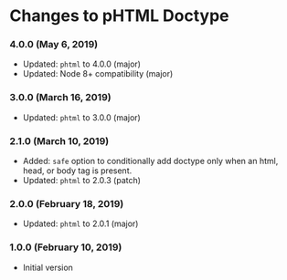 # Changes to pHTML Doctype

### 4.0.0 (May 6, 2019)

- Updated: `phtml` to 4.0.0 (major)
- Updated: Node 8+ compatibility (major)

### 3.0.0 (March 16, 2019)

- Updated: `phtml` to 3.0.0 (major)

### 2.1.0 (March 10, 2019)

- Added: `safe` option to conditionally add doctype only when an html, head, or
  body tag is present.
- Updated: `phtml` to 2.0.3 (patch)

### 2.0.0 (February 18, 2019)

- Updated: `phtml` to 2.0.1 (major)

### 1.0.0 (February 10, 2019)

- Initial version

